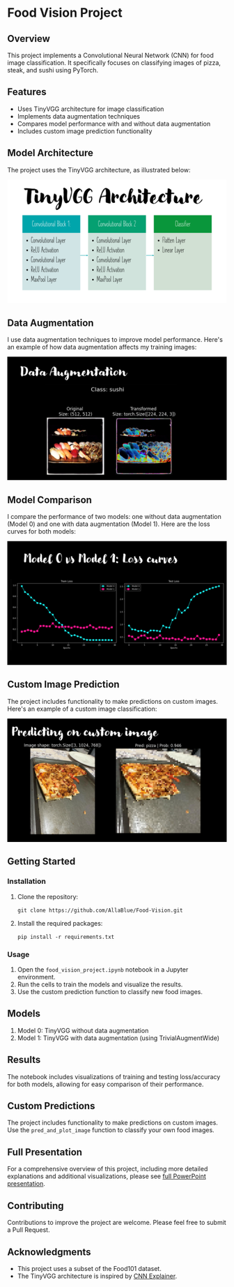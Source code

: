 # Food Vision Project

## Overview
This project implements a Convolutional Neural Network (CNN) for food image classification. It specifically focuses on classifying images of pizza, steak, and sushi using PyTorch.

## Features
- Uses TinyVGG architecture for image classification
- Implements data augmentation techniques
- Compares model performance with and without data augmentation
- Includes custom image prediction functionality

## Model Architecture

The project uses the TinyVGG architecture, as illustrated below:

![TinyVGG Architecture](./readme_images/tinyvgg_architecture.png)

## Data Augmentation

I use data augmentation techniques to improve model performance. Here's an example of how data augmentation affects my training images:

![Data Augmentation Example](./readme_images/data_augmentation_example.png)

## Model Comparison

I compare the performance of two models: one without data augmentation (Model 0) and one with data augmentation (Model 1). Here are the loss curves for both models:

![Model Comparison](./readme_images/models_loss_curves_comparison.png)

## Custom Image Prediction

The project includes functionality to make predictions on custom images. Here's an example of a custom image classification:

![Custom Image Prediction](./readme_images/custom_image_classification.png)

## Getting Started

### Installation
1. Clone the repository:
   ```
   git clone https://github.com/AllaBlue/Food-Vision.git
   ```
2. Install the required packages:
   ```
   pip install -r requirements.txt
   ```

### Usage
1. Open the `food_vision_project.ipynb` notebook in a Jupyter environment.
2. Run the cells to train the models and visualize the results.
3. Use the custom prediction function to classify new food images.

## Models
1. Model 0: TinyVGG without data augmentation
2. Model 1: TinyVGG with data augmentation (using TrivialAugmentWide)

## Results
The notebook includes visualizations of training and testing loss/accuracy for both models, allowing for easy comparison of their performance.

## Custom Predictions
The project includes functionality to make predictions on custom images. Use the `pred_and_plot_image` function to classify your own food images.

## Full Presentation
For a comprehensive overview of this project, including more detailed explanations and additional visualizations, please see [full PowerPoint presentation](./Food-Vision-Presentation.pptx).

## Contributing
Contributions to improve the project are welcome. Please feel free to submit a Pull Request.

## Acknowledgments
- This project uses a subset of the Food101 dataset.
- The TinyVGG architecture is inspired by [CNN Explainer](https://poloclub.github.io/cnn-explainer/).